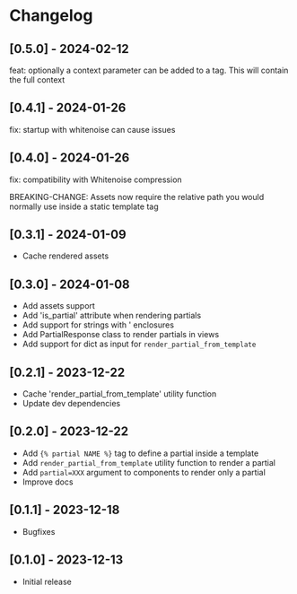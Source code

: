 # Changelog

## [0.5.0] - 2024-02-12
feat: optionally a context parameter can be added to a tag. This will contain the full context

## [0.4.1] - 2024-01-26
fix: startup with whitenoise can cause issues

## [0.4.0] - 2024-01-26
fix: compatibility with Whitenoise compression

BREAKING-CHANGE:
Assets now require the relative path you would normally use inside a static template tag

## [0.3.1] - 2024-01-09
- Cache rendered assets

## [0.3.0] - 2024-01-08
- Add assets support
- Add 'is_partial' attribute when rendering partials
- Add support for strings with ' enclosures
- Add PartialResponse class to render partials in views
- Add support for dict as input for `render_partial_from_template`

## [0.2.1] - 2023-12-22
- Cache 'render_partial_from_template' utility function
- Update dev dependencies

## [0.2.0] - 2023-12-22

- Add `{% partial NAME %}` tag to define a partial inside a template
- Add `render_partial_from_template` utility function to render a partial
- Add `partial=XXX` argument to components to render only a partial
- Improve docs

## [0.1.1] - 2023-12-18

- Bugfixes

## [0.1.0] - 2023-12-13

- Initial release
